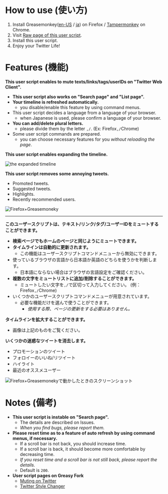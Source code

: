 How to use (使い方)
===================
1. Install Greasemonkey([en-US](https://addons.mozilla.org/en-US/firefox/addon/greasemonkey/) / [ja](https://addons.mozilla.org/ja/firefox/addon/greasemonkey/)) on Firefox / [Tampermonkey](https://chrome.google.com/webstore/detail/tampermonkey/dhdgffkkebhmkfjojejmpbldmpobfkfo) on Chrome.
2. Visit [Raw page of this user script](https://raw.githubusercontent.com/mosaicer/Muting_on_Twitter/master/Muting_on_Twitter.user.js).
3. Install this user script.
4. Enjoy your Twitter Life!

Features (機能)
===============
__This user script enables to mute texts/links/tags/userIDs on "Twitter Web Client".__
* __This user script also works on "Search page" and "List page".__
* __Your timeline is refreshed automatically.__
  - you disable/enable this feature by using command menus.
* This user script decides a language from a language of your browser.
  - when Japanese is used, please confirm a language of your browser.
* __You can add/delete plural letters.__
  - please divide them by the letter `,/`. (Ex: Firefox`,/`Chrome)
* Some user script commands are prepared.
  - you can choose necessary features for you _without reloading the page_.

__This user script enables expanding the timeline.__

![the expanded timeline](https://box.c.yimg.jp/res/box-l-ifzsxby3sf3p7ibx45hzwgzsne-1001?uid=a45b5a48-61f2-483c-9001-dcbfdccc81ca&etag=6696f1cde7f91ef4b9d9884c9f702c9a "the expanded timeline")

__This user script removes some annoying tweets.__
* Promoted tweets.
* Suggested tweets.
* Highlights.
* Recently recommended users.

![Firefox+Greasemoneky](https://box.c.yimg.jp/res/box-l-ifzsxby3sf3p7ibx45hzwgzsne-1001?uid=50a81d94-f68e-422a-ac75-bf78f04c32f3&etag=15d072f4ebc353a8db769b27ab246b6d "Firefox+Greasemoneky")

----------------------------------------------------------------------------------

__このユーザースクリプトは、テキスト/リンク/タグ/ユーザーIDをミュートすることができます。__
* __検索ページでもホームのページと同じようにミュートできます。__
* __タイムラインは自動的に更新されます。__
  - この機能はユーザースクリプトコマンドメニューから無効にできます。
* 使っているブラウザの言語から日本語か英語のどちらを使うかを判断します。
  - 日本語にならない場合はブラウザの言語設定をご確認ください。
* __複数の文字をミュートリストに追加/削除することができます。__
  - ミュートしたい文字を`,/`で区切って入力してください。 (例：Firefox`,/`Chrome)
* いくつかのユーザースクリプトコマンドメニューが用意されています。
  - 必要な機能だけを選んで使うことができます。
    + _使用する際、ページの更新をする必要はありません。_

__タイムラインを拡大することができます。__
* 画像は上記のものをご覧ください。

__いくつかの迷惑なツイートを消去します。__
* プロモーションのツイート
* フォロイーのいいね/リツイート
* ハイライト
* 最近のオススメユーザー

![Firefox+Greasemonekyで動かしたときのスクリーンショット](https://box.c.yimg.jp/res/box-l-ifzsxby3sf3p7ibx45hzwgzsne-1001?uid=18852d81-11e7-4c2b-ac74-37ed38ae63c0&etag=b011505e3767a384a6f79ab30008d5c3 "Firefox+Greasemonekyで動かしたときのスクリーンショット")

Notes (備考)
=============
* __This user script is instable on "Search page".__
  - The details are described on Issues.
  - _When you find bugs, please report them._
* __Please reset time as to a feature of auto refresh by using command menus, if necessary.__
  - If a scroll bar is not back, you should increase time.
  - If a scroll bar is back, it should become more comfortable by decreasing time.
  - _If you reset time and a scroll bar is not still back, please report the details._
  - Default is `200`.
* __User script pages on Greasy Fork__
  - [Muting on Twitter](https://greasyfork.org/scripts/4154-muting-on-twitter)
  - [Twitter Style Changer](https://greasyfork.org/scripts/4175-twitter-style-changer)
